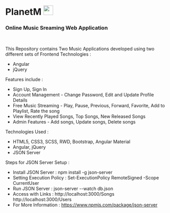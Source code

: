 <h1>PlanetM <img src="https://user-images.githubusercontent.com/53929078/142016796-cbc4f225-8586-46e4-b059-ce34963a3a5b.png" width="30" height="30"/></h1>
<h3>Online Music Sreaming Web Application</h3><br>


This Repository contains Two Music Applications developed using two different sets of Frontend Technologies : 
- Angular
- jQuery

Features include : 
- Sign Up, Sign In
- Account Management - Change Password, Edit and Update Profile Details
- Free Music Streaming - Play, Pause, Previous, Forward, Favorite, Add to Playlist, Rate the song
- View Recently Played Songs, Top Songs, New Released Songs
- Admin Features - Add songs, Update songs, Delete songs

Technologies Used : 
- HTML5, CSS3, SCSS, RWD, Bootstrap, Angular Material
- Angular, jQuery
- JSON Server

Steps for JSON Server Setup : 
- Install JSON Server : npm install -g json-server
- Setting Execution Policy : Set-ExecutionPolicy RemoteSigned -Scope CurrentUser
- Run JSON Server : json-server --watch db.json
- Access with Links : http://localhost:3000/Songs
                      http://localhost:3000/Users
- For More Information : https://www.npmjs.com/package/json-server


